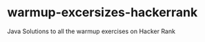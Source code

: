 warmup-excersizes-hackerrank
============================

Java Solutions to all the warmup exercises on Hacker Rank
